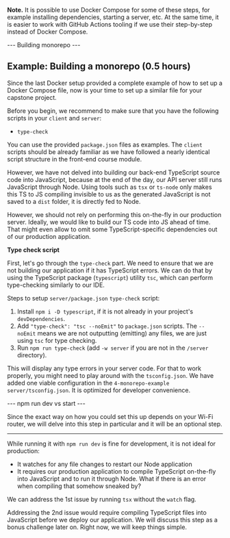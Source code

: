 **Note.** It is possible to use Docker Compose for some of these steps, for example installing dependencies, starting a server, etc. At the same time, it is easier to work with GitHub Actions tooling if we use their step-by-step instead of Docker Compose.

--- Building monorepo ---

## Example: Building a monorepo (0.5 hours)

Since the last Docker setup provided a complete example of how to set up a Docker Compose file, now is your time to set up a similar file for your capstone project.

Before you begin, we recommend to make sure that you have the following scripts in your `client` and `server`:

- `type-check`

You can use the provided `package.json` files as examples. The `client` scripts should be already familiar as we have followed a nearly identical script structure in the front-end course module.

However, we have not delved into building our back-end TypeScript source code into JavaScript, because at the end of the day, our API server still runs JavaScript through Node. Using tools such as `tsx` or `ts-node` only makes this TS to JS compiling invisible to us as the generated JavaScript is not saved to a `dist` folder, it is directly fed to Node.

However, we should not rely on performing this on-the-fly in our production server. Ideally, we would like to build our TS code into JS ahead of time. That might even allow to omit some TypeScript-specific dependencies out of our production application.

**Type check script**

First, let's go through the `type-check` part. We need to ensure that we are not building our application if it has TypeScript errors. We can do that by using the TypeScript package (`typescript`) utility `tsc`, which can perform type-checking similarly to our IDE.

Steps to setup `server/package.json` `type-check` script:

1. Install `npm i -D typescript`, if it is not already in your project's `devDependencies`.
2. Add `"type-check": "tsc --noEmit"` to `package.json` scripts. The `--noEmit` means we are not outputting (emitting) any files, we are just using `tsc` for type checking.
3. Run `npm run type-check` (add `-w server` if you are not in the `/server` directory).

This will display any type errors in your server code. For that to work properly, you might need to play around with the `tsconfig.json`. We have added one viable configuration in the `4-monorepo-example` `server/tsconfig.json`. It is optimized for developer convenience.

--- npm run dev vs start ---

Since the exact way on how you could set this up depends on your Wi-Fi router, we will delve into this step in particular and it will be an optional step.

---

While running it with `npm run dev` is fine for development, it is not ideal for production:

- It watches for any file changes to restart our Node application
- It requires our production application to compile TypeScript on-the-fly into JavaScript and to run it through Node. What if there is an error when compiling that somehow sneaked by?

We can address the 1st issue by running `tsx` without the `watch` flag.

Addressing the 2nd issue would require compiling TypeScript files into JavaScript before we deploy our application. We will discuss this step as a bonus challenge later on. Right now, we will keep things simple.
